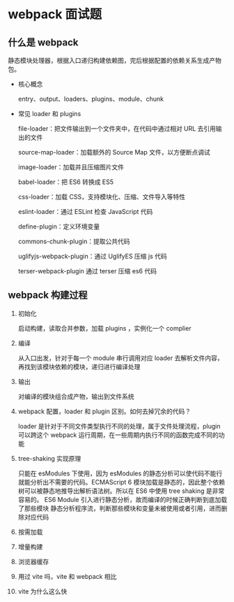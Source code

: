 # webpack 面试题

## 什么是 webpack

静态模块处理器，根据入口递归构建依赖图，完后根据配置的依赖关系生成产物包。

- 核心概念

  entry、output、loaders、plugins、module、chunk

- 常见 loader 和 plugins

  file-loader：把文件输出到一个文件夹中，在代码中通过相对 URL 去引用输出的文件

  source-map-loader：加载额外的 Source Map 文件，以方便断点调试

  image-loader：加载并且压缩图片文件

  babel-loader：把 ES6 转换成 ES5

  css-loader：加载 CSS，支持模块化、压缩、文件导入等特性

  eslint-loader：通过 ESLint 检查 JavaScript 代码

  define-plugin：定义环境变量

  commons-chunk-plugin：提取公共代码

  uglifyjs-webpack-plugin：通过 UglifyES 压缩 js 代码

  terser-webpack-plugin 通过 terser 压缩 es6 代码

## webpack 构建过程

1. 初始化

   启动构建，读取合并参数，加载 plugins ，实例化一个 complier

2. 编译

   从入口出发，针对于每一个 module 串行调用对应 loader 去解析文件内容，再找到该模块依赖的模块，递归进行编译处理

3. 输出

   对编译的模块组合成产物，输出到文件系统

4. webpack 配置，loader 和 plugin 区别。如何去掉冗余的代码？

   loader 是针对于不同文件类型执行不同的处理，属于文件处理流程，plugin 可以跨这个 webpack 运行周期，在一些周期内执行不同的函数完成不同的功能

5. tree-shaking 实现原理

   只能在 esModules 下使用，因为 esModules 的静态分析可以使代码不能行就能分析出不需要的代码。ECMAScript 6 模块加载是静态的，因此整个依赖树可以被静态地推导出解析语法树。所以在 ES6 中使用 tree shaking 是非常容易的。
   ES6 Module 引入进行静态分析，故而编译的时候正确判断到底加载了那些模块
   静态分析程序流，判断那些模块和变量未被使用或者引用，进而删除对应代码

6. 按需加载
7. 增量构建
8. 浏览器缓存
9. 用过 vite 吗，vite 和 webpack 相比
10. vite 为什么这么快
